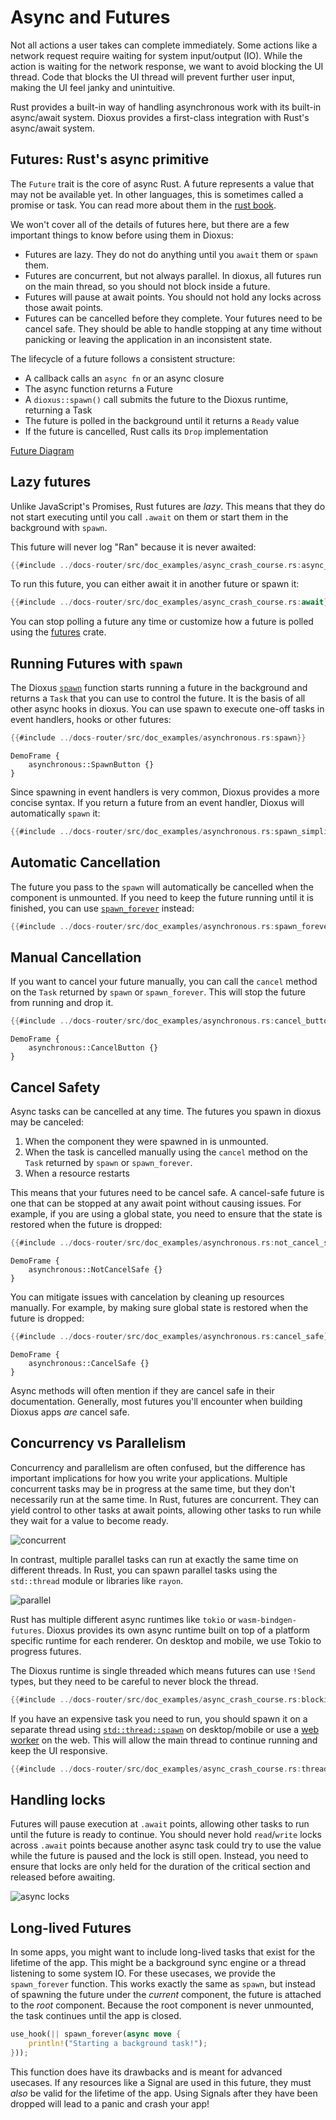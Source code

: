 # Async and Futures

Not all actions a user takes can complete immediately. Some actions like a network request require waiting for system input/output (IO). While the action is waiting for the network response, we want to avoid blocking the UI thread. Code that blocks the UI thread will prevent further user input, making the UI feel janky and unintuitive.

Rust provides a built-in way of handling asynchronous work with its built-in async/await system. Dioxus provides a first-class integration with Rust's async/await system.

## Futures: Rust's async primitive

The `Future` trait is the core of async Rust. A future represents a value that may not be available yet. In other languages, this is sometimes called a promise or task. You can read more about them in the [rust book](https://doc.rust-lang.org/book/ch17-00-async-await.html).

We won't cover all of the details of futures here, but there are a few important things to know before using them in Dioxus:

- Futures are lazy. They do not do anything until you `await` them or `spawn` them.
- Futures are concurrent, but not always parallel. In dioxus, all futures run on the main thread, so you should not block inside a future.
- Futures will pause at await points. You should not hold any locks across those await points.
- Futures can be cancelled before they complete. Your futures need to be cancel safe. They should be able to handle stopping at any time without panicking or leaving the application in an inconsistent state.

The lifecycle of a future follows a consistent structure:

- A callback calls an `async fn` or an async closure
- The async function returns a Future
- A `dioxus::spawn()` call submits the future to the Dioxus runtime, returning a Task
- The future is polled in the background until it returns a `Ready` value
- If the future is cancelled, Rust calls its `Drop` implementation

[Future Diagram](/assets/07/future-diagram.png)

## Lazy futures

Unlike JavaScript's Promises, Rust futures are *lazy*. This means that they do not start executing until you call `.await` on them or start them in the background with `spawn`.

This future will never log "Ran" because it is never awaited:

```rust
{{#include ../docs-router/src/doc_examples/async_crash_course.rs:async_block}}
```

To run this future, you can either await it in another future or spawn it:

```rust
{{#include ../docs-router/src/doc_examples/async_crash_course.rs:await}}
```

You can stop polling a future any time or customize how a future is polled using the [futures](https://crates.io/crates/futures) crate.

## Running Futures with `spawn`

The Dioxus [`spawn`](https://docs.rs/dioxus/0.7/dioxus/prelude/fn.spawn.html) function starts running a future in the background and returns a `Task` that you can use to control the future. It is the basis of all other async hooks in dioxus. You can use spawn to execute one-off tasks in event handlers, hooks or other futures:

```rust
{{#include ../docs-router/src/doc_examples/asynchronous.rs:spawn}}
```

```inject-dioxus
DemoFrame {
    asynchronous::SpawnButton {}
}
```

Since spawning in event handlers is very common, Dioxus provides a more concise syntax. If you return a future from an event handler, Dioxus will automatically `spawn` it:

```rust
{{#include ../docs-router/src/doc_examples/asynchronous.rs:spawn_simplified}}
```

## Automatic Cancellation

The future you pass to the `spawn` will automatically be cancelled when the component is unmounted. If you need to keep the future running until it is finished, you can use [`spawn_forever`](https://docs.rs/dioxus/0.7/dioxus/prelude/fn.spawn_forever.html) instead:

```rust
{{#include ../docs-router/src/doc_examples/asynchronous.rs:spawn_forever}}
```

## Manual Cancellation

If you want to cancel your future manually, you can call the `cancel` method on the `Task` returned by `spawn` or `spawn_forever`. This will stop the future from running and drop it.

```rust
{{#include ../docs-router/src/doc_examples/asynchronous.rs:cancel_button}}
```

```inject-dioxus
DemoFrame {
    asynchronous::CancelButton {}
}
```

## Cancel Safety

Async tasks can be cancelled at any time. The futures you spawn in dioxus may be canceled:
1. When the component they were spawned in is unmounted.
2. When the task is cancelled manually using the `cancel` method on the `Task` returned by `spawn` or `spawn_forever`.
3. When a resource restarts

This means that your futures need to be cancel safe. A cancel-safe future is one that can be stopped at any await point without causing issues. For example, if you are using a global state, you need to ensure that the state is restored when the future is dropped:

```rust
{{#include ../docs-router/src/doc_examples/asynchronous.rs:not_cancel_safe}}
```

```inject-dioxus
DemoFrame {
    asynchronous::NotCancelSafe {}
}
```

You can mitigate issues with cancelation by cleaning up resources manually. For example, by making sure global state is restored when the future is dropped:
```rust
{{#include ../docs-router/src/doc_examples/asynchronous.rs:cancel_safe}}
```

```inject-dioxus
DemoFrame {
    asynchronous::CancelSafe {}
}
```

Async methods will often mention if they are cancel safe in their documentation. Generally, most futures you'll encounter when building Dioxus apps *are* cancel safe.

## Concurrency vs Parallelism

Concurrency and parallelism are often confused, but the difference has important implications for how you write your applications. Multiple concurrent tasks may be in progress at the same time, but they don't necessarily run at the same time. In Rust, futures are concurrent. They can yield control to other tasks at await points, allowing other tasks to run while they wait for a value to become ready.

![concurrent](/assets/07/async_concurrent.png)

In contrast, multiple parallel tasks can run at exactly the same time on different threads. In Rust, you can spawn parallel tasks using the `std::thread` module or libraries like `rayon`.

![parallel](/assets/07/async_parallel.png)

Rust has multiple different async runtimes like `tokio` or `wasm-bindgen-futures`. Dioxus provides its own async runtime built on top of a platform specific runtime for each renderer. On desktop and mobile, we use Tokio to progress futures.

The Dioxus runtime is single threaded which means futures can use `!Send` types, but they need to be careful to never block the thread.

```rust
{{#include ../docs-router/src/doc_examples/async_crash_course.rs:blocking}}
```

If you have an expensive task you need to run, you should spawn it on a separate thread using [`std::thread::spawn`](https://doc.rust-lang.org/std/thread/fn.spawn.html) on desktop/mobile or use a [web worker](https://docs.rs/gloo-worker/latest/gloo_worker/) on the web. This will allow the main thread to continue running and keep the UI responsive.

```rust
{{#include ../docs-router/src/doc_examples/async_crash_course.rs:thread}}
```

## Handling locks

Futures will pause execution at `.await` points, allowing other tasks to run until the future is ready to continue. You should never hold `read`/`write` locks across `.await` points because another async task could try to use the value while the future is paused and the lock is still open. Instead, you need to ensure that locks are only held for the duration of the critical section and released before awaiting.

![async locks](/assets/07/async_lock_await.png)

## Long-lived Futures

In some apps, you might want to include long-lived tasks that exist for the lifetime of the app. This might be a background sync engine or a thread listening to some system IO. For these usecases, we provide the `spawn_forever` function. This works exactly the same as `spawn`, but instead of spawning the future under the *current* component, the future is attached to the *root* component. Because the root component is never unmounted, the task continues until the app is closed.

```rust
use_hook(|| spawn_forever(async move {
    println!("Starting a background task!");
}));
```

This function does have its drawbacks and is meant for advanced usecases. If any resources like a Signal are used in this future, they must *also* be valid for the lifetime of the app. Using Signals after they have been dropped will lead to a panic and crash your app!
